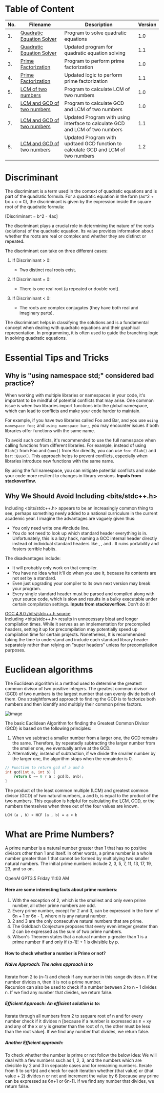 # Table of Content

| No. | Filename                                             | Description                                      | Version |
|-----|------------------------------------------------------|--------------------------------------------------|---------|
| 1.  | [Quadratic Equation Solver ](./Quadratic_Equation_Solver/code_V1.0.cpp) | Program to solve quadratic equations     | 1.0     |
| 2.  | [Quadratic Equation Solver](./Quadratic_Equation_Solver/code_V1.1.cpp) | Updated program for quadratic equation solving     | 1.1     |
| 3.  | [Prime Factorization](./Prime_Factorization/code_V1.0.cpp) | Program to perform prime factorization            | 1.0     |
| 4.  | [Prime Factorization](./Prime_Factorization/code_V1.1.cpp) | Updated logic to perform prime factorization            | 1.1    |
| 5.  | [LCM of two numbers](./LCM_two_numbers/code_V1.0.cpp)         | Program to calculate LCM of two numbers           | 1.0     |
| 6.  | [LCM and GCD of two numbers](./GCD_two_numbers/code_V1.0.cpp)         | Program to calculate GCD and LCM of two numbers           | 1.0     |
| 7.  | [LCM and GCD of two numbers](./GCD_LCM_two_numbers/code_V1.1.cpp) | Updated Program with using interface to calculate GCD and LCM of two numbers   | 1.1     |
| 8.  | [LCM and GCD of two numbers](./GCD_LCM_two_numbers/code_V1.2.cpp) | Updated Program with updtaed GCD function to calculate GCD and LCM of two numbers      | 1.2     |

# Discriminant

The discriminant is a term used in the context of quadratic equations and is part of the quadratic formula. For a quadratic equation in the form (ax^2 + bx + c = 0), the discriminant is given by the expression inside the square root of the quadratic formula:

[Discriminant = b^2 - 4ac]

The discriminant plays a crucial role in determining the nature of the roots (solutions) of the quadratic equation. Its value provides information about whether the roots are real or complex and whether they are distinct or repeated.

The discriminant can take on three different cases:

1. If Discriminant > 0:
   - Two distinct real roots exist.

2. If Discriminant = 0:
   - There is one real root (a repeated or double root).

3. If Discriminant < 0:
   - The roots are complex conjugates (they have both real and imaginary parts).

The discriminant helps in classifying the solutions and is a fundamental concept when dealing with quadratic equations and their graphical representation. In programming, it is often used to guide the branching logic in solving quadratic equations.

# Essential Tips and Tricks

## **Why is "using namespace std;" considered bad practice?**

When working with multiple libraries or namespaces in your code, it's important to be mindful of potential conflicts that may arise. One common issue is when two libraries import functions into the global namespace, which can lead to conflicts and make your code harder to maintain.

For example, if you have two libraries called Foo and Bar, and you use `using namespace foo;` and `using namespace bar;`, you may encounter issues if both libraries offer functions with the same name.

To avoid such conflicts, it's recommended to use the full namespace when calling functions from different libraries. For example, instead of using `Blah()` from Foo and `Quux()` from Bar directly, you can use `foo::Blah()` and `bar::Quux()`. This approach helps to prevent conflicts, especially when libraries introduce new functions with the same name.

By using the full namespace, you can mitigate potential conflicts and make your code more resilient to changes in library versions.
**Inputs from stackoverflow.**

## Why We  Should Avoid Including <bits/stdc++.h>

Including <bits/stdc++.h> appears to be an increasingly common thing to see, perhaps something newly added to a national curriculum in the current academic year.
I imagine the advantages are vaguely given thus:
- You only need write one #include line.
- You do not need to look up which standard header everything is in.
Unfortunately, this is a lazy hack, naming a GCC internal header directly instead of individual standard headers like <string>, <iostream>, and <vector>. It ruins portability and fosters terrible habits.

The disadvantages include:
- It will probably only work on that compiler.
- You have no idea what it'll do when you use it, because its contents are not set by a standard.
- Even just upgrading your compiler to its own next version may break your program.
- Every single standard header must be parsed and compiled along with your source code, which is slow and results in a bulky executable under certain compilation settings. **Inputs from stackoverflow.**
Don't do it!

[GCC 4.8.0 /bits/stdc++.h source](https://gcc.gnu.org/onlinedocs/gcc-4.8.0/libstdc++/api/a01541_source.html)
<br>
Including <bits/stdc++.h> results in unnecessary bloat and longer compilation times. While it serves as an implementation for precompiled headers, setting it up for precompilation may potentially speed up compilation time for certain projects. Nonetheless, It is recommended taking the time to understand and include each standard library header separately rather than relying on "super headers" unless for precompilation purposes.

# Euclidean algorithms 

The Euclidean algorithm is a method used to determine the greatest common divisor of two positive integers. The greatest common divisor (GCD) of two numbers is the largest number that can evenly divide both of them. One straightforward approach to finding the GCD is to factorize both numbers and then identify and multiply their common prime factors.

![image](https://github.com/nitishhsinghhh/Tips-and-Tricks-Programming-using-Cpp/assets/93253740/a91c9d63-3a4f-4175-97c9-abda1084f2ae)

The basic Euclidean Algorithm for finding the Greatest Common Divisor (GCD) is based on the following principles:

1. When we subtract a smaller number from a larger one, the GCD remains the same. Therefore, by repeatedly subtracting the larger number from the smaller one, we eventually arrive at the GCD.
2. Alternatively, instead of subtraction, if we divide the smaller number by the larger one, the algorithm stops when the remainder is 0.

```cpp
// Function to return gcd of a and b
int gcd(int a, int b) {
    return b == 0 ? a : gcd(b, a%b);
}
```

The product of the least common multiple (LCM) and greatest common divisor (GCD) of two natural numbers, a and b, is equal to the product of the two numbers. This equation is helpful for calculating the LCM, GCD, or the numbers themselves when three out of the four values are known.

```
LCM (a , b) × HCF (a , b) = a × b
```

# What are Prime Numbers?
A prime number is a natural number greater than 1 that has no positive divisors other than 1 and itself. In other words, a prime number is a whole number greater than 1 that cannot be formed by multiplying two smaller natural numbers. The initial prime numbers include 2, 3, 5, 7, 11, 13, 17, 19, 23, and so on.

OpenAI GPT3.5
Friday 11:03 AM

#### Here are some interesting facts about prime numbers:

1. With the exception of 2, which is the smallest and only even prime number, all other prime numbers are odd.
2. Every prime number, except for 2 and 3, can be expressed in the form of 6n + 1 or 6n - 1, where n is any natural number.
3. 2 and 3 are the only consecutive natural numbers that are prime.
4. The Goldbach Conjecture proposes that every even integer greater than 2 can be expressed as the sum of two prime numbers.
5. Wilson's Theorem states that a natural number p greater than 1 is a prime number if and only if (p-1)! + 1 is divisible by p.

#### How to check whether a number is Prime or not? 

##### Naive Approach: The naive approach is to
Iterate from 2 to  (n-1) and check if any number in this range divides n. If the number divides n, then it is not a prime number.
<br>
Recursion can also be used to check if a number between 2 to n – 1 divides n. If we find any number that divides, we return false.

##### Efficient Approach: An efficient solution is to:
Iterate through all numbers from 2 to ssquare root of n and for every number check if it divides n [because if a number is expressed as n = xy and any of the x or y is greater than the root of n, the other must be less than the root value]. If we find any number that divides, we return false.

##### Another Efficient approach: 
To check whether  the number is prime or not follow the below idea:
We will deal with a few numbers such as 1, 2, 3, and the numbers which are divisible by 2 and 3 in separate cases and for remaining numbers. Iterate from 5 to sqrt(n) and check for each iteration whether (that value) or (that value + 2) divides n or not and increment the value by 6 [because any prime can be expressed as 6n+1 or 6n-1]. If we find any number that divides, we return false.
